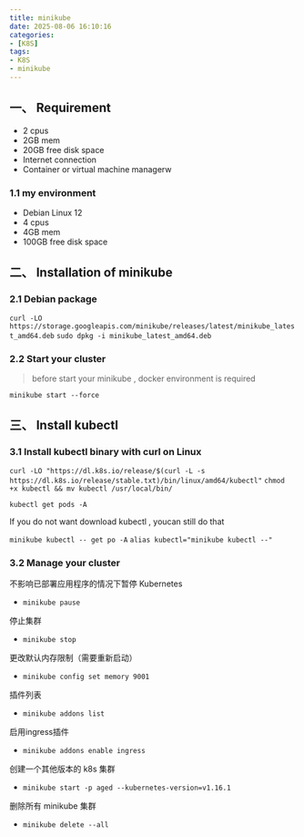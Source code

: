 ```yaml
---
title: minikube
date: 2025-08-06 16:10:16
categories: 
- [K8S]
tags: 
- K8S
- minikube
---
```


## 一、 Requirement

- 2 cpus 
- 2GB mem 
- 20GB free disk space
- Internet connection
- Container or virtual machine managerw

### 1.1 my environment

- Debian Linux 12
- 4 cpus
- 4GB mem
- 100GB free disk space

## 二、 Installation of minikube

### 2.1 Debian package

  `curl -LO https://storage.googleapis.com/minikube/releases/latest/minikube_latest_amd64.deb`
  `sudo dpkg -i minikube_latest_amd64.deb`

### 2.2 Start your cluster

> before start your minikube , docker environment is required

  `minikube start --force`


## 三、 Install kubectl

### 3.1 Install kubectl binary with curl on Linux

  `curl -LO "https://dl.k8s.io/release/$(curl -L -s https://dl.k8s.io/release/stable.txt)/bin/linux/amd64/kubectl"`
  `chmod +x kubectl && mv kubectl /usr/local/bin/`

  `kubectl get pods -A`

If you do not want download kubectl , youcan still do that

  `minikube kubectl -- get po -A` 
  `alias kubectl="minikube kubectl --"`


### 3.2 Manage your cluster

不影响已部署应用程序的情况下暂停 Kubernetes
  - `minikube pause`

停止集群
  - `minikube stop`

更改默认内存限制（需要重新启动）
  - `minikube config set memory 9001` 

插件列表
  - `minikube addons list` 

启用ingress插件
  - `minikube addons enable ingress`

创建一个其他版本的 k8s 集群
  - `minikube start -p aged --kubernetes-version=v1.16.1`

删除所有 minikube 集群
  - `minikube delete --all` 